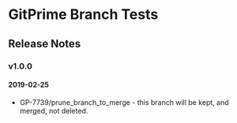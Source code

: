 # GitPrime Branch Tests
## Release Notes

  ### v1.0.0
  #### 2019-02-25
   - GP-7739/prune_branch_to_merge - this branch will be kept, and merged, not deleted.
